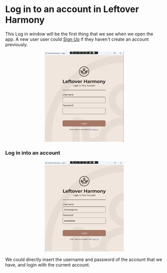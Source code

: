 # Log in to an account in Leftover Harmony

This Log in window will be the first thing that we see when we open the app.
A new user user could [Sign Up](../authentication/sign_up.md) if they haven't create an account previously.

<p align="center">
    <img src="../../images/authentication_window_log_in.png" width="50%"/>
</p>

### Log in into an account

<p align="center">
    <img src="../../images/authentication_window_log_in_filled.png" width="50%"/>
</p>

We could directly insert the username and password of the account that we have, and login with the current account.